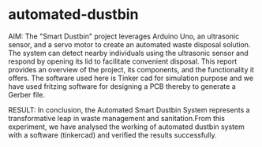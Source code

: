 # automated-dustbin
AIM:
The "Smart Dustbin" project leverages Arduino Uno, an ultrasonic sensor, and a servo motor to create an automated waste disposal solution. The system can detect nearby individuals using the ultrasonic sensor and respond by opening its lid to facilitate convenient disposal. This report provides an overview of the project, its components, and the functionality it offers. The software used here is Tinker cad for simulation purpose and we have used fritzing software for designing a PCB thereby to generate a Gerber file.

RESULT: 
In conclusion, the Automated Smart Dustbin System represents a transformative leap in waste management and sanitation.From this experiment, we have analysed the working of automated dustbin system with a software (tinkercad) and verified the results successfully.
